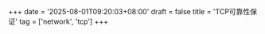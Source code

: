 +++
date = '2025-08-01T09:20:03+08:00'
draft = false
title = 'TCP可靠性保证'
tag = ['network', 'tcp']
+++
